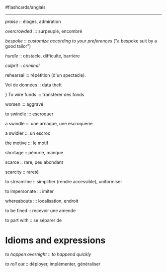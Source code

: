 #flashcards/anglais

----

_praise_ :: éloges, admiration
<!--SR:!2023-06-24,2,190-->

_overcrowded_ ::: surpeuplé, encombré
<!--SR:!2023-07-29,230,310!2025-08-03,773,308-->

_bespoke_ :: _customize according to your preferences_ ("a bespoke suit by a good tailor")
<!--SR:!2024-04-01,332,270-->

_hurdle_ :: obstacle, difficulté, barrière
<!--SR:!2024-04-26,365,270-->

*culprit* :: *criminal*
<!--SR:!2023-07-27,36,148-->

rehearsal ::: répétition (d'un spectacle).
<!--SR:!2024-01-17,257,248!2024-05-04,365,268-->

Vol de données :: data theft
<!--SR:!2025-06-23,733,328-->
}
To wire funds ::: transférer des fonds
<!--SR:!2023-11-11,190,229!2024-02-22,293,265-->

worsen ::: aggravé
<!--SR:!2024-03-21,321,289!2024-04-26,365,249-->

to swindle ::: escroquer
<!--SR:!2024-04-06,289,229!2023-08-09,96,169-->

a swindle ::: une arnaque, une escroquerie
<!--SR:!2023-10-29,185,229!2024-05-04,365,249-->

a swidler ::: un escroc
<!--SR:!2023-10-26,182,229!2024-04-26,365,249-->

the motive ::: le motif
<!--SR:!2023-11-28,207,249!2024-02-18,289,269-->

shortage :: pénurie, manque
<!--SR:!2024-04-26,365,289-->

scarce :: rare, peu abondant
<!--SR:!2023-10-09,157,229-->

scarcity :: rareté
<!--SR:!2023-10-20,176,229-->

to streamline :: simplifier (rendre accessible), uniformiser
<!--SR:!2023-07-16,80,204-->

to impersonate ::: imiter
<!--SR:!2023-06-24,2,164!2023-06-25,3,204-->

whereabouts ::: localisation, endroit
<!--SR:!2024-06-06,380,284!2024-03-14,314,284-->

to be fined :: recevoir une amende
<!--SR:!2023-06-26,3,164-->

to part with :: se séparer de
<!--SR:!2023-09-02,128,224-->

# Idioms and expressions

_to happen overnight_ :: _to happend quickly_
<!--SR:!2024-05-04,365,310-->

_to roll out_ :: déployer, implémenter, généraliser
<!--SR:!2023-07-31,87,150-->

